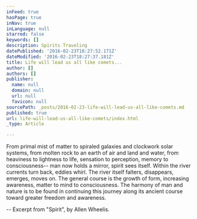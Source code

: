 ```yaml
---
inFeed: true
hasPage: true
inNav: true
inLanguage: null
starred: false
keywords: []
description: Spirits Traveling
datePublished: '2016-02-23T18:27:52.171Z'
dateModified: '2016-02-23T18:27:37.181Z'
title: Life will lead us all like comets...
author: []
authors: []
publisher:
  name: null
  domain: null
  url: null
  favicon: null
sourcePath: _posts/2016-02-23-life-will-lead-us-all-like-comets.md
published: true
url: life-will-lead-us-all-like-comets/index.html
_type: Article

---
```

From primal mist of matter to spiraled galaxies and clockwork solar systems, from molten rock to an earth of air and land and water, from heaviness to lightness to life, sensation to perception, memory to consciousness-- man now holds a mirror, spirit sees itself. Within the river currents turn back, eddies whirl. The river itself falters, disappears, emerges, moves on. The general course is the growth of form, increasing awareness, matter to mind to consciousness. The harmony of man and nature is to be found in continuing this journey along its ancient course toward greater freedom and awareness.

-- Excerpt from "Spirit", by Allen Wheelis.